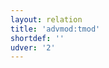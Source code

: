 ```yaml
---
layout: relation
title: 'advmod:tmod'
shortdef: ''
udver: '2'
---
```

<!-- Interlanguage links updated Út zář 29 20:31:42 CEST 2020 -->
